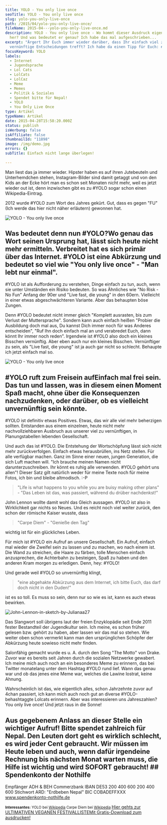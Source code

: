 ```yaml
---
title: YOLO - You only live once
seoTitle: YOLO - You only live once
slug: yolo-you-only-live-once
path: /2015/04/yolo-you-only-live-once/
fileName: 2015-04---yolo-you-only-live-once.md
description: YOLO - You only live once - Wo kommt dieser Ausdruck eigentlich
  her? Und was bedeutet er genau? Ich habe das mal aufgeschrieben...
excerpt: "Ärgert Ihr Euch immer wieder darüber, dass Ihr einfach viel zu
  vernünftige Entscheidungen trefft? Ich habe da einen Tipp für Euch: #YOLO!"
focusKeyword: YOLO
labels:
  - Internet
  - Jugendsprache
  - Lol Cats
  - LolCats
  - LolCaz
  - Meme
  - Memes
  - Politik & Soziales
  - Spendet bitte für Nepal!
  - YOLO
  - You Only Live Once
type: Artikel
typeName: Artikel
date: 2015-04-28T15:58:20.000Z
status: publish
isWerbung: false
isAffiliate: false
thumbnailId: "11898"
image: /img/demo.jpg
errors: {}
subTitle: Einfach nicht lange überlegen!
  
---
```


Man liest das ja immer wieder. Hipster haben es auf ihren Jutebeuteln und
Unterhemdchen stehen, Instagram-Bilder sind damit getaggt und von den Kids an
der Ecke hört man es schon seit Monaten nicht mehr, weil es jetzt wieder out
ist, denn inzwischen gibt es zu #YOLO sogar schon einen Wikipedia-Eintrag.

2012 wurde #YOLO zum Wort des Jahres gekürt. Gut, dass es gegen "FU" (Ich werde
das hier nicht näher erläutern) gewonnen hat.

![YOLO - You only live once](http://cardamonchai.com/wp-content/uploads/2015/04/08b3db396a497d4d96d412a89fb128dc15d3c64c082de4c8759c4ac84161b4ef.jpg)

## Was bedeutet denn nun #YOLO?Wo genau das Wort seinen Ursprung hat, lässt sich heute nicht mehr ermitteln. Verbreitet hat es sich primär über das Internet. #YOLO ist eine Abkürzung und bedeutet so viel wie "You only live once" - "Man lebt nur einmal".

#YOLO ist als Aufforderung zu verstehen, Dinge einfach zu tun, auch, wenn sie
unter Umständen ein Risiko bedeuten. So was Ähnliches wie "No Risk - No Fun"
Anfang der 90er und "Live fast, die young" in den 60ern. Vielleicht in einer
etwas abgeschwächteren Variante. Aber das behaupten böse Zungen.

Denn #YOLO bedeutet nicht immer gleich "Komplett ausrasten, bis zum Verlust der
Muttersprache". Sondern kann auch einfach heißen "Probier die Ausbildung doch
mal aus, Du kannst Dich immer noch für was Anderes entscheiden", "Ruf Ihn doch
einfach mal an und verabredet Euch, dann könnt Ihr immer noch reden". Irgendwie
ist #YOLO also doch ein kleines Bisschen vernünftig. Aber eben auch nur ein
kleines Bisschen. Vernünftiger zu sein, als "Live fast, die young" ist ja auch
gar nicht so schlecht. Behaupte ich jetzt einfach mal so.

![YOLO - You only live once](http://cardamonchai.com/wp-content/uploads/2015/04/lolcat_yolo_by_nothguy-d5xpidr.jpg)

## #YOLO ruft zum Freisein aufEinfach mal frei sein. Das tun und lassen, was in diesem einen Moment Spaß macht, ohne über die Konsequenzen nachzudenken, oder darüber, ob es vielleicht unvernünftig sein könnte.

#YOLO ist definitiv etwas Positives. Etwas, das wir alle viel mehr beherzigen
sollten. Entstanden aus einem einzelnen, heute nicht mehr nachvollziehbaren
Ausbruch aus unserer viel zu vernünftigen, in Planungstabellen lebenden
Gesellschaft.

Und auch das ist #YOLO. Die Entstehung der Wortschöpfung lässt sich nicht mehr
zurückverfolgen. Einfach etwas herausbrüllen, ins Netz stellen. Für alle
verfügbar machen. Ganz im Sinne einer neuen, jungen Generation, die sich Luft
machen will. "Ich brauche meinen Namen nicht darunterzuschreiben. Ihr könnt es
ruhig alle verwenden. #YOLO gehört uns allen"! Dieser Satz gilt natürlich weder
für meine Texte noch für meine Fotos, ich bin und bleibe altmodisch. :-P

> "Life is what happens to you while you are buisy making other plans" - "Das
> Leben ist das, was passiert, während du drüber nachdenkst!"

John Lennon wollte damit wohl das Gleich aussagen. #YOLO ist also in
Wirklichkeit gar nichts so Neues. Und es reicht noch viel weiter zurück, den
schon der römische Kaiser wusste, dass

> "Carpe Diem" - "Genieße den Tag"

wichtig ist für ein glückliches Leben.

Für mich ist #YOLO ein Aufruf an unsere Gesellschaft. Ein Aufruf, einfach mal
wieder die Zweifel sein zu lassen und zu machen, wo nach einem ist. Die Wand zu
streichen, die Haare zu färben, tolle Menschen einfach anzusprechen, die
Achterbahn zu besteigen, Spaß zu haben und den anderen Kram morgen zu erledigen.
Denn, hey: #YOLO!

Und gerade weil #YOLO so unvernünftig klingt,

> "eine abgehakte Abkürzung aus dem Internet, ich bitte Euch, das darf doch
> nicht in den Duden!"

ist es so toll. Es muss so sein, denn nur so wie es ist, kann es auch etwas
bewirken.

![John-Lennon-in-sketch-by-Julianaa27](http://cardamonchai.com/wp-content/uploads/2015/04/John-Lennon-in-sketch-by-Julianaa27-640x641.jpg)

Das Slangwort soll übrigens laut der freien Enzyklopädie seit Ende 2011 fester
Bestandteil der Jugendkultur sein. Ich meine, es schon früher gelesen bzw.
gehört zu haben, aber lassen wir das mal so stehen. Wie weiter oben schon
vermerkt kann man den ursprünglichen Schöpfer der Abkürzung heute sowieso nicht
mehr finden.

Salonfähig gemacht wurde es u. A. durch den Song "The Motto" von Drake. Zuvor
war es bereits seit Jahren durch die sozialen Netzwerke gewabert. Ich meine mich
auch noch an ein besonderes Meme zu erinnern, das bei Twitter monatelang unter
dem Hashtag #YOLO rund lief. Wann das genau war und ob das jenes eine Meme war,
welches die Lawine lostrat, keine Ahnung.

Wahrscheinlich ist das, wie eigentlich alles, schon Jahrzehnte zuvor auf 4chan
passiert, ich kann mich auch noch gut an diverse #YOLO-behashtaggte Lolcats
erinnern. Aber was interessieren uns Jahreszahlen? You only live once! Und jetzt
raus in die Sonne!

## Aus gegebenem Anlass an dieser Stelle ein wichtiger Aufruf! **Bitte spendet zahlreich für Nepal. Den Leuten dort geht es wirklich schlecht, es wird jeder Cent gebraucht. Wir müssen im Heute leben und auch, wenn dafür irgendeine Rechnung bis nächsten Monat warten muss, die Hilfe ist wichtig und wird SOFORT gebraucht!** ## **Spendenkonto der Nothilfe**

Empfänger ADH &amp; BEH Commerzbank IBAN DE53 200 400 600 200 400 600 Stichwort
ARD: "Erdbeben Nepal" BIC COBADEFFXXX www.spendenkonto-nothilfe.de

<small> **Interessantes:** YOLO bei
[Wikipedia](http://de.wikipedia.org/wiki/YOLO) Carpe Diem bei
[Wikipedia](http://de.wikipedia.org/wiki/Carpe_diem) </small>
[Hier gehts zur ULTIMATIVEN VEGANEN FESTIVALLISTEMit Gratis-Download zum ausdrucken!](/2015/03/die-ultimative-vegane-festivalliste)

  
